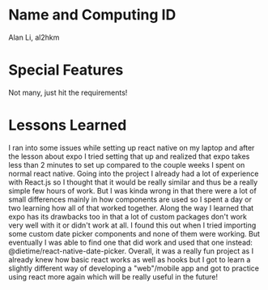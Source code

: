 # Name and Computing ID
Alan Li, al2hkm

# Special Features
Not many, just hit the requirements!

# Lessons Learned
I ran into some issues while setting up react native on my laptop and after the lesson about expo I tried setting that up and realized that expo takes less than 2 minutes to set up compared to the couple weeks I spent on normal react native. 
Going into the project I already had a lot of experience with React.js so I thought that it would be really similar and thus be a really simple few hours of work. But I was kinda wrong in that there were a lot of small differences mainly in how components are used so I spent a day or two learning how all of that worked together. 
Along the way I learned that expo has its drawbacks too in that a lot of custom packages don't work very well with it or didn't work at all. I found this out when I tried importing some custom date picker components and none of them were working. But eventually I was able to find one that did work and used that one instead: @dietime/react-native-date-picker.
Overall, it was a really fun project as I already knew how basic react works as well as hooks but I got to learn a slightly different way of developing a "web"/mobile app and got to practice using react more again which will be really useful in the future!

